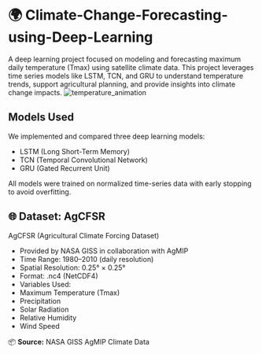 # 🌍 Climate-Change-Forecasting-using-Deep-Learning
A deep learning project focused on modeling and forecasting maximum daily temperature (Tmax) using satellite climate data. This project leverages time series models like LSTM, TCN, and GRU to understand temperature trends, support agricultural planning, and provide insights into climate change impacts.
![temperature_animation](https://github.com/user-attachments/assets/78b33613-abe4-4612-85ba-22ff339c5c4b)

## Models Used
We implemented and compared three deep learning models:
- LSTM (Long Short-Term Memory)
- TCN (Temporal Convolutional Network)
- GRU (Gated Recurrent Unit)

All models were trained on normalized time-series data with early stopping to avoid overfitting.

## 🌐 Dataset: AgCFSR
AgCFSR (Agricultural Climate Forcing Dataset)
- Provided by NASA GISS in collaboration with AgMIP
- Time Range: 1980–2010 (daily resolution)
- Spatial Resolution: 0.25° × 0.25°
- Format: .nc4 (NetCDF4)
- Variables Used:
-   Maximum Temperature (Tmax)
-   Precipitation
-   Solar Radiation
-   Relative Humidity
-   Wind Speed

📦 **Source:** NASA GISS AgMIP Climate Data 





